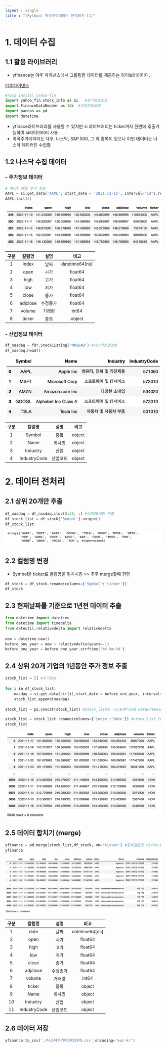 ```yaml
---
layout : single
title : "[Python] 미국주식데이터 분석하기-(1)"
---
```




# 1. 데이터 수집

## 1.1 활용 라이브러리

- yfinance는 야후 파이낸스에서 크롤링한 데이터를 제공하는 라이브러리이다.

[야후파이낸스](https://finance.yahoo.com/quote/AAPL/history?period1=1637071521&period2=1668607521&interval=1d&filter=history&frequency=1d&includeAdjustedClose=true)

```python
#!pip install yahoo-fin
import yahoo_fin.stock_info as si   #주가정보조회
import FinanceDataReader as fdr  #산업정보조회
import pandas as pd
import datetime
```

- yfinace라이브러리를 사용할 수 있지만 si 라이브러리는 ticker까지 한번에 추출가능하여 si라이브러리 사용
- 미국주가데이터는 다우, 나스닥, S&P 500, 그 외 종목이 있으나 이번 데이터는 나스닥 데이터만 수집함

## 1.2 나스닥 수집 데이터

### - 주가정보 데이터

```python
# 예시) 애플 주가 정보
AAPL = si.get_data('AAPL', start_date = '2021-11-15', interval="1d").reset_index() #1d:하루간격, 1mon:한달간격
AAPL.tail(5)
```

![01_nasdaq](../images/2022-11-30-yfinance/01_nasdaq.png)

| 구분 | 칼럼명 | 설명 | 비고 |
| :-: | :-: | :-: | :-: |
| 1 | index | 날짜 | datetime64[ns] |
| 2 | open | 시가 | float64 |
| 3 | high | 고가 | float64 |
| 4 | low | 저가 | float64 |
| 5 | close | 종가 | float64 |
| 6 | adjclose | 수정종가 | float64 |
| 7 | volume | 거래량 | int64 |
| 8 | ticker | 종목 | object |

### - 산업정보 데이터

```python
df_nasdaq = fdr.StockListing('NASDAQ') #나스닥산업정보 
df_nasdaq.head()
```

![02_industry](../images/2022-11-30-yfinance/02_industry.png)

| 구분 | 칼럼명 | 설명 | 비고 |
| :-: | :-: | :-: | :-: |
| 1 | Symbol | 종목 | object |
| 2 | Name | 회사명 | object |
| 3 | Industry | 산업 | object |
| 4 | IndustryCode | 산업코드 | object |



# 2. 데이터 전처리

## 2.1 상위 20개만 추출

```python
df_nasdaq = df_nasdaq.iloc[0:20, :] #상위20개만 추출
df_stock_list = df_stock['Symbol'].unique() 
df_stock_list
```

![03_head(20)](../images/2022-11-30-yfinance/03_head(20).png)

## 2.2 컬럼명 변경

- Symbol을 ticker로 컬럼명을 일치시킴 >> 추후 merge할때 편함

```python
df_stock = df_stock.rename(columns={'Symbol':'ticker'})
df_stock
```



## 2.3 현재날짜를 기준으로 1년전 데이터 추출

```python
from datetime import datetime
from datetime import timedelta
from dateutil.relativedelta import relativedelta

now = datetime.now()
before_one_year = now + relativedelta(years=-1)
before_one_year = before_one_year.strftime('%Y-%m-%d')
```



## 2.4 상위 20개 기업의 1년동안 주가 정보 추출

```python
stock_list = [] #주가정보

for i in df_stock_list: 
    nasdaq = si.get_data(str(i),start_date = before_one_year, interval='1d') #주가정보
    stock_list.append(nasdaq)

stock_list = pd.concat(stock_list) #stock_list는 리스트형식으로 DataFrame으로 변환 시 concat해줌
```

```python
stock_list = stock_list.rename(columns={'index':'date'}) #stock_list index를 date로 컬럼명 변경 
stock_list
```

![04_top20](../images/2022-11-30-yfinance/04_top20.png)

## 2.5 데이터 합치기 (merge)

```python
yfinance = pd.merge(stock_list,df_stock, on='ticker') #중복컬럼인 ticker를 기준으로 합치기
yfinance
```

![06_merge](../images/2022-11-30-yfinance/06_merge.png)

| 구분 | 칼럼명 | 설명 | 비고 |
| :-: | :-: | :-: | :-: |
| 1 | date | 날짜 | datetime64[ns] |
| 2 | open | 시가 | float64 |
| 3 | high | 고가 | float64 |
| 4 | low | 저가 | float64 |
| 5 | close | 종가 | float64 |
| 6 | adjclose | 수정종가 | float64 |
| 7 | volume | 거래량 | int64 |
| 8 | ticker | 종목 | object |
| 9 | Name | 회사명 | object |
| 10 | Industry | 산업 | object |
| 11 | IndustryCode | 산업코드 | object |

## 2.6 데이터 저장

```python
yfinance.to_csv('./나스닥주가데이터20개.csv',encoding='euc-kr')
```

